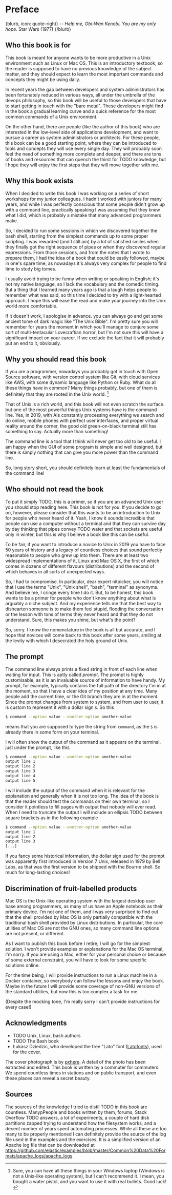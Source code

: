 # Preface

{blurb, icon: quote-right}
-- _Help me, Obi-Wan Kenobi. You are my only hope._
Star Wars (1977)
{/blurb}

## Who this book is for

This book is meant for anyone wants to be more productive in a Unix environment such as Linux or Mac OS. This is an introductory textbook, so the reader is supposed to have no previous knowledge of the subject matter, and they should expect to learn the most important commands and concepts they might be using daily.

In recent years the gap between developers and system administrators has been fortunately reduced in various ways, all under the umbrella of the devops philosophy, so this book will be useful to those developers that have to start getting in touch with the "bare metal". These developers might find in the book a gradual learning curve and a quick reference for the most common commands of a Unix environment.

On the other hand, there are people (like the author of this book) who are interested in the low-level side of applications development, and want to pursue a career as system administrators or architects. For these people, this book can be a good starting point, where they can be introduced to tools and concepts they will use every single day. They will probably soon feel the need of something more complete and deeper, and there are tons of books and resources that can quench the thirst for TODO knowledge, but I hope they will enjoy the first steps that they will move together with me.

## Why this book exists

When I decided to write this book I was working on a series of short workshops for my junior colleagues. I hadn't worked with juniors for many years, and while I was perfectly conscious that some people didn't grow up with a command line, practically speaking I was assuming that they knew what I did, which is probably a mistake that many advanced programmers make.

So, I decided to run some sessions in which we discovered together the bash shell, starting from the simplest commands up to some proper scripting. I was rewarded (and I still am) by a lot of satisfied smiles when they finally got the right sequence of pipes or when they discovered regular expressions. From those sessions, and from the notes that I wrote to prepare them, I had the idea of a book that could be easily followed, maybe in one's spare time, as nowadays it's always very complex for people to find time to study big tomes.

I usually avoid trying to be funny when writing or speaking in English; it's not my native language, so I lack the vocabulary and the comedic timing. But a thing that I learned many years ago is that a laugh helps people to remember what was said, so this time I decided to try with a light-hearted approach. I hope this will ease the read and make your journey into the Unix world more comfortable.

If it doesn't work, I apologise in advance. you can always go and get some ancient tome of dark magic like "The Unix Bible". I'm pretty sure you will remember for years the moment in which you'll manage to conjure some sort of multi-tentacular Lovecraftian horror, but I'm not sure this will have a significant impact on your career. If we exclude the fact that it will probably put an end to it, obviously.

## Why you should read this book

If you are a programmer, nowadays you probably got in touch with Open Source software, with version control system like Git, with cloud services like AWS, with some dynamic language like Python or Ruby. What do all these things have in common? Many things probably, but one of them is definitely that they are rooted in the Unix world. [^win]

[^win]: Sure, you can have all these things in your Windows laptop (Windows is not a Unix-like operating system), but I can't recommend it. I mean, you bought a water pistol, and you want to use it with real bullets. Good luck!

That of Unix is a rich world, and this book will not even scratch the surface. but one of the most powerful things Unix systems have is the command line. Yes, in 2019, with AIs constantly processing everything we search and do online, mobile phones with perfect user interfaces, and proper virtual reality around the corner, the good old green-on-black terminal still has something to say. Actually more than something!

The command line is a tool that I think will never get too old to be useful. I am happy when the GUI of some program is simple and well designed, but there is simply nothing that can give you more power than the command line.

So, long story short, you should definitely learn at least the fundamentals of the command line!

## Who should not read the book

To put it simply TODO, this is a primer, so if you are an advanced Unix user you should stop reading here. This book is not for you. If you decide to go on, however, please consider that this wants to be an introduction to Unix for people who never heard of it. Yeah, I know it sounds incredible that people can use a computer without a terminal and that they can survive day by day thinking that pipes convey TODO water and that sockets are useful only in winter, but this is why I believe a book like this can be useful.

To be fair, if you want to introduce a novice to Unix in 2019 you have to face 50 years of history and a legacy of countless choices that sound perfectly reasonable to people who grew up into them. There are at least two widespread implementations of it, Linux and Mac OS X, the first of which comes in dozens of different flavours (distributions) and the second of which behaves in all sorts of unexpected ways.

So, I had to compromise. In particular, dear expert nitpicker, you will notice that I use the terms "Unix", "Unix shell", "bash", "terminal" as synonyms. And believe me, I cringe every time I do it. But, to be honest, this book wants to be a primer for people who don't know anything about what is arguably a niche subject. And my experience tells me that the best way to dishearten someone is to make them feel stupid, flooding the conversation or the lesson with tons of terms they never heard and that they do not understand. Sure, this makes you shine, but what's the point?

So, sorry. I know the nomenclature in the book is all but accurate, and I hope that novices will come back to this book after some years, smiling at the levity with which I desecrated the holy ground of Unix.

## The prompt

The command line always prints a fixed string in front of each line when waiting for input. This is aptly called _prompt_. The prompt is highly customisable, as it is an invaluable source of information to have handy. My prompt, for example, typically contains the full path of the directory I'm in at the moment, so that I have a clear idea of my position at any time. Many people add the current time, or the Git branch they are in at the moment. Since the prompt changes from system to system, and from user to user, it is custom to represent it with a dollar sign `$`. So this

``` sh
$ command --option value --another-option another-value
```

means that you are supposed to type the string from `command`, as the `$` is already there  in some form on your terminal.

I will often show the output of the command as it appears on the terminal, just under the prompt, like this

``` sh
$ command --option value --another-option another-value
output line 1
output line 2
output line 3
output line 4
output line 5
```

I will include the output of the command when it is relevant for the explanation and generally when it is not too long. The idea of the book is that the reader should test the commands on their own terminal, so I consider it pointless to fill pages with output that nobody will ever read. When I need to truncate the output I will include an ellipsis TODO between square brackets as in the following example

``` sh
$ command --option value --another-option another-value
output line 1
output line 2
output line 3
[...]
```

If you fancy some historical information, the dollar sign used for the prompt was apparently first introduced in Version 7 Unix, released in 1979 by Bell Labs, as that was the first version to be shipped with the Bourne shell. So much for long-lasting choices!

## Discrimination of fruit-labelled products

Mac OS is the Unix-like operating system with the largest desktop user base among programmers, as many of us have an Apple notebook as their primary device. I'm not one of them, and I was very surprised to find out that the shell provided by Mac OS is only partially compatible with the traditional bash shell provided by Linux distributions. In particular, the core utilities of Mac OS are not the GNU ones, so many command line options are not present, or different.

As I want to publish this book before I retire, I will go for the simplest solution. I won't provide examples or explanations for the Mac OS terminal, I'm sorry. If you are using a Mac, either for your personal choice or because of some external constraint, you will have to look for some specific solutions online.

For the time being, I will provide instructions to run a Linux machine in a Docker container, so everybody can follow the lessons and enjoy the book. Maybe in the future I will provide some coverage of non-GNU versions of the standard utilities, but now this is too complex a task for me.

(Despite the mocking tone, I'm really sorry I can't provide instructions for every case!)

## Acknowledgments

* TODO Unix, Linux, bash authors
* TODO The Bash book
* Łukasz Dziedzic, who developed the free "Lato" font ([Latofonts](http://www.latofonts.com)), used for the cover.

The cover photograph is by [pxhere](https://pxhere.com/en/photo/175470). A detail of the photo has been extracted and edited. This book is written by a commuter for commuters. We spend countless times in stations and on public transport, and even these places can reveal a secret beauty.

## Sources

The sources of the knowledge I tried to distil TODO in this book are countless. ManypPeople and books written by them, forums, Stack Overflow TODO answers, a lot of experiments, a couple of hard disk partitions zapped trying to understand how the filesystem works, and a decent number of years spent automating processes. While all these are too many to be properly mentioned I can definitely provide the source of the log file used in the examples and the exercises. It is a simplified version of an Apache log file that can be downloaded at https://github.com/elastic/examples/blob/master/Common%20Data%20Formats/apache_logs/apache_logs